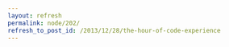 ```yaml
---
layout: refresh
permalink: node/202/
refresh_to_post_id: /2013/12/28/the-hour-of-code-experience
---
```

